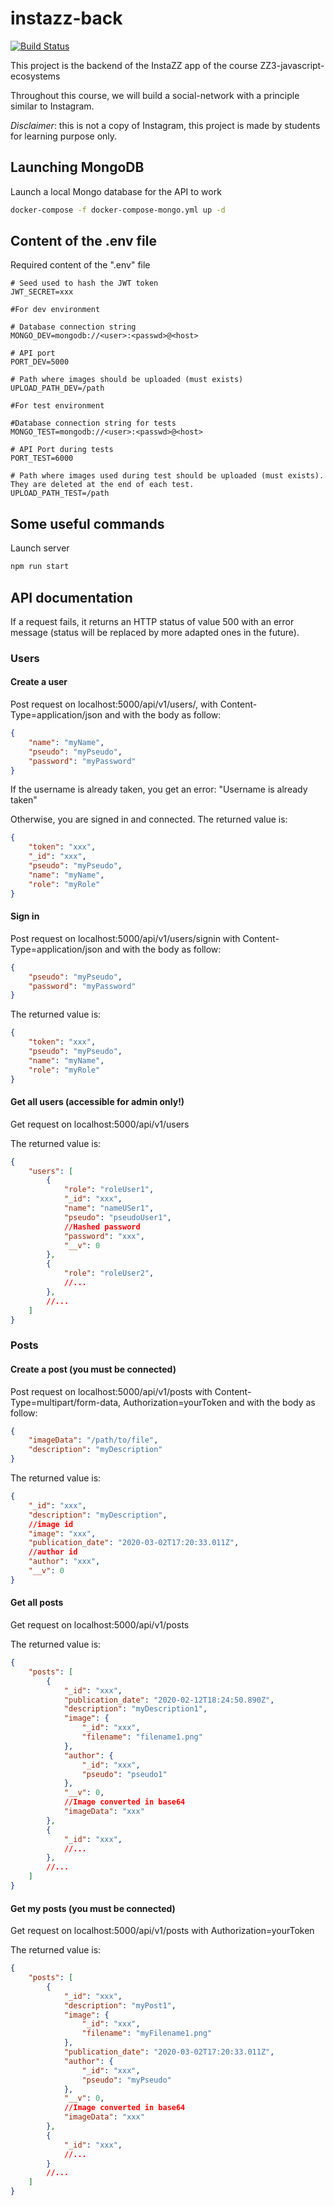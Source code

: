 # instazz-back

[![Build Status](https://travis-ci.org/ThomasCluzel/instazz-back.svg?branch=master)](https://travis-ci.org/ThomasCluzel/instazz-back)

This project is the backend of the InstaZZ app of the course ZZ3-javascript-ecosystems

Throughout this course, we will build a social-network with a
principle similar to Instagram.

_Disclaimer_: this is not a copy of Instagram, this project is made by students
for learning purpose only.

## Launching MongoDB
Launch a local Mongo database for the API to work
```sh
docker-compose -f docker-compose-mongo.yml up -d
```

## Content of the .env file

Required content of the ".env" file
```
# Seed used to hash the JWT token
JWT_SECRET=xxx

#For dev environment

# Database connection string
MONGO_DEV=mongodb://<user>:<passwd>@<host>

# API port
PORT_DEV=5000

# Path where images should be uploaded (must exists)
UPLOAD_PATH_DEV=/path

#For test environment

#Database connection string for tests
MONGO_TEST=mongodb://<user>:<passwd>@<host>

# API Port during tests
PORT_TEST=6000

# Path where images used during test should be uploaded (must exists). 
They are deleted at the end of each test.
UPLOAD_PATH_TEST=/path

```

## Some useful commands

Launch server
```sh
npm run start
```

## API documentation

If a request fails, it returns an HTTP status of value 500 with an error message (status will be replaced by more adapted ones in the future).

### Users

#### Create a user

Post request on localhost:5000/api/v1/users/, with Content-Type=application/json and with the body as follow:
```json
{
	"name": "myName",
	"pseudo": "myPseudo",
	"password": "myPassword"
}
```

If the username is already taken, you get an error: "Username is already taken"

Otherwise, you are signed in and connected. The returned value is:
```json
{
    "token": "xxx",
    "_id": "xxx",
    "pseudo": "myPseudo",
    "name": "myName",
    "role": "myRole"
}
```

#### Sign in

Post request on localhost:5000/api/v1/users/signin with Content-Type=application/json and with the body as follow:
```json
{
	"pseudo": "myPseudo",
	"password": "myPassword"
}
```

The returned value is:
```json
{
    "token": "xxx",
    "pseudo": "myPseudo",
    "name": "myName",
    "role": "myRole"
}
```

#### Get all users (accessible for admin only!)

Get request on localhost:5000/api/v1/users

The returned value is:
```json
{
    "users": [
        {
            "role": "roleUser1",
            "_id": "xxx",
            "name": "nameUSer1",
            "pseudo": "pseudoUser1",
            //Hashed password
            "password": "xxx",
            "__v": 0
        },
        {
            "role": "roleUser2",
            //...
        },
        //...
    ]
}
```

### Posts

#### Create a post (you must be connected)

Post request on localhost:5000/api/v1/posts with Content-Type=multipart/form-data, Authorization=yourToken and with the body as follow:
```json
{
	"imageData": "/path/to/file",
	"description": "myDescription"
}
```

The returned value is:
```json
{
    "_id": "xxx",
    "description": "myDescription",
    //image id
    "image": "xxx",
    "publication_date": "2020-03-02T17:20:33.011Z",
    //author id
    "author": "xxx",
    "__v": 0
}
```

#### Get all posts

Get request on localhost:5000/api/v1/posts

The returned value is:
```json
{
    "posts": [
        {
            "_id": "xxx",
            "publication_date": "2020-02-12T18:24:50.890Z",
            "description": "myDescription1",
            "image": {
                "_id": "xxx",
                "filename": "filename1.png"
            },
            "author": {
                "_id": "xxx",
                "pseudo": "pseudo1"
            },
            "__v": 0,
            //Image converted in base64
            "imageData": "xxx"
        },
        {
            "_id": "xxx",
            //...
        },
        //...
    ]
}
```

#### Get my posts (you must be connected)

Get request on localhost:5000/api/v1/posts with Authorization=yourToken

The returned value is:
```json
{
    "posts": [
        {
            "_id": "xxx",
            "description": "myPost1",
            "image": {
                "_id": "xxx",
                "filename": "myFilename1.png"
            },
            "publication_date": "2020-03-02T17:20:33.011Z",
            "author": {
                "_id": "xxx",
                "pseudo": "myPseudo"
            },
            "__v": 0,
            //Image converted in base64
            "imageData": "xxx"
        },
        {
            "_id": "xxx",
            //...
        }
        //...
    ]
}
```
